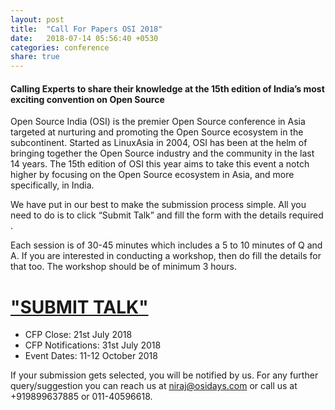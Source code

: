 ```yaml
---
layout: post
title:  "Call For Papers OSI 2018"
date:   2018-07-14 05:56:40 +0530
categories: conference
share: true
---
```

#### Calling Experts to share their knowledge at the 15th edition of India’s most exciting convention on Open Source

Open Source India (OSI) is the premier Open Source conference in Asia targeted at nurturing and promoting the Open Source ecosystem in the subcontinent. Started as LinuxAsia in 2004, OSI has been at the helm of bringing together the Open Source industry and the community in the last 14 years. The 15th edition of OSI this year aims to take this event a notch higher by focusing on the Open Source ecosystem in Asia, and more specifically, in India.

We have put in our best to make the submission process simple. All you need to do is to click “Submit Talk” and fill the form with the details required .

Each session is of 30-45 minutes which includes a 5 to 10 minutes of Q and A. If you are interested in conducting a workshop, then do fill the details for that too. The workshop should be of minimum 3 hours.


# [__"SUBMIT TALK"__](https://www.opensourceindia.in/speaker-registration-osi-2018/)

- CFP Close: 21st July 2018
- CFP Notifications: 31st July 2018
- Event Dates: 11-12 October 2018

If your submission gets selected, you will be notified by us. For any further query/suggestion you can reach us at niraj@osidays.com or call us at +919899637885 or 011-40596618.
